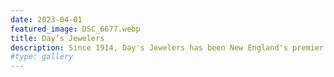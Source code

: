 ```yaml
---
date: 2023-04-01
featured_image: DSC_6677.webp
title: Day’s Jewelers
description: Since 1914, Day's Jewelers has been New England's premier diamond company. From a family-owned past to an employee-owned present, we are focused on providing sustainable fine jewelry. We are a full-service jeweler offering a wide selection of engagement styles, wedding & anniversary bands, bridal fashion & gifts, custom design services and all your jewelry needs. Make every day sparkle with Day’s Jewelers.  Go to website for [more](www.daysjewelers.com)
#type: gallery
---
```


